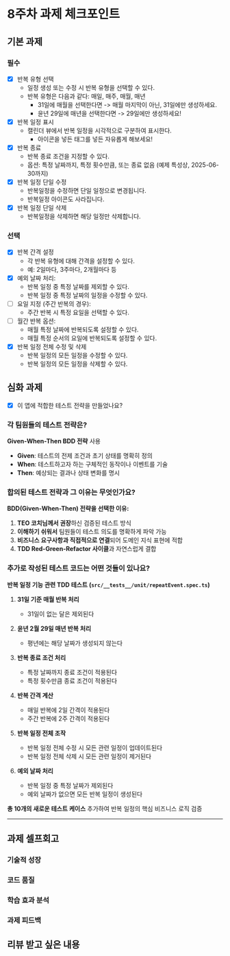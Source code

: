 # 8주차 과제 체크포인트

## 기본 과제

### 필수

- [x] 반복 유형 선택
  - 일정 생성 또는 수정 시 반복 유형을 선택할 수 있다.
  - 반복 유형은 다음과 같다: 매일, 매주, 매월, 매년
    - 31일에 매월을 선택한다면 -> 매월 마지막이 아닌, 31일에만 생성하세요.
    - 윤년 29일에 매년을 선택한다면 -> 29일에만 생성하세요!
- [x] 반복 일정 표시
  - 캘린더 뷰에서 반복 일정을 시각적으로 구분하여 표시한다.
    - 아이콘을 넣든 태그를 넣든 자유롭게 해보세요!
- [x] 반복 종료
  - 반복 종료 조건을 지정할 수 있다.
  - 옵션: 특정 날짜까지, 특정 횟수만큼, 또는 종료 없음 (예제 특성상, 2025-06-30까지)
- [x] 반복 일정 단일 수정
  - 반복일정을 수정하면 단일 일정으로 변경됩니다.
  - 반복일정 아이콘도 사라집니다.
- [x] 반복 일정 단일 삭제
  - 반복일정을 삭제하면 해당 일정만 삭제합니다.

### 선택

- [x] 반복 간격 설정
  - 각 반복 유형에 대해 간격을 설정할 수 있다.
  - 예: 2일마다, 3주마다, 2개월마다 등
- [x] 예외 날짜 처리:
  - 반복 일정 중 특정 날짜를 제외할 수 있다.
  - 반복 일정 중 특정 날짜의 일정을 수정할 수 있다.
- [ ] 요일 지정 (주간 반복의 경우):
  - 주간 반복 시 특정 요일을 선택할 수 있다.
- [ ] 월간 반복 옵션:
  - 매월 특정 날짜에 반복되도록 설정할 수 있다.
  - 매월 특정 순서의 요일에 반복되도록 설정할 수 있다.
- [x] 반복 일정 전체 수정 및 삭제
  - 반복 일정의 모든 일정을 수정할 수 있다.
  - 반복 일정의 모든 일정을 삭제할 수 있다.

## 심화 과제

- [x] 이 앱에 적합한 테스트 전략을 만들었나요?

### 각 팀원들의 테스트 전략은?

**Given-When-Then BDD 전략** 사용
- **Given**: 테스트의 전제 조건과 초기 상태를 명확히 정의
- **When**: 테스트하고자 하는 구체적인 동작이나 이벤트를 기술  
- **Then**: 예상되는 결과나 상태 변화를 명시

### 합의된 테스트 전략과 그 이유는 무엇인가요?

**BDD(Given-When-Then) 전략을 선택한 이유:**
1. **TEO 코치님께서 권장**하신 검증된 테스트 방식
2. **이해하기 쉬워서** 팀원들이 테스트 의도를 명확하게 파악 가능
3. **비즈니스 요구사항과 직접적으로 연결**되어 도메인 지식 표현에 적합
4. **TDD Red-Green-Refactor 사이클**과 자연스럽게 결합

### 추가로 작성된 테스트 코드는 어떤 것들이 있나요?

**반복 일정 기능 관련 TDD 테스트 (`src/__tests__/unit/repeatEvent.spec.ts`)**

1. **31일 기준 매월 반복 처리**
   - 31일이 없는 달은 제외된다

2. **윤년 2월 29일 매년 반복 처리**  
   - 평년에는 해당 날짜가 생성되지 않는다

3. **반복 종료 조건 처리**
   - 특정 날짜까지 종료 조건이 적용된다
   - 특정 횟수만큼 종료 조건이 적용된다

4. **반복 간격 계산**
   - 매일 반복에 2일 간격이 적용된다  
   - 주간 반복에 2주 간격이 적용된다

5. **반복 일정 전체 조작**
   - 반복 일정 전체 수정 시 모든 관련 일정이 업데이트된다
   - 반복 일정 전체 삭제 시 모든 관련 일정이 제거된다

6. **예외 날짜 처리**
   - 반복 일정 중 특정 날짜가 제외된다
   - 예외 날짜가 없으면 모든 반복 일정이 생성된다

**총 10개의 새로운 테스트 케이스** 추가하여 반복 일정의 핵심 비즈니스 로직 검증

---

## 과제 셀프회고

<!-- 과제에 대한 회고를 작성해주세요 -->

### 기술적 성장

<!-- 예시
- 새로 학습한 개념
- 기존 지식의 재발견/심화
- 구현 과정에서의 기술적 도전과 해결
-->

### 코드 품질

<!-- 예시
- 특히 만족스러운 구현
- 리팩토링이 필요한 부분
- 코드 설계 관련 고민과 결정
-->

### 학습 효과 분석

<!-- 예시
- 가장 큰 배움이 있었던 부분
- 추가 학습이 필요한 영역
- 실무 적용 가능성
-->

### 과제 피드백

<!-- 예시
- 과제에서 모호하거나 애매했던 부분
- 과제에서 좋았던 부분
-->

## 리뷰 받고 싶은 내용

<!--
피드백 받고 싶은 내용을 구체적으로 남겨주세요
모호한 요청은 피드백을 남기기 어렵습니다.

참고링크: https://chatgpt.com/share/675b6129-515c-8001-ba72-39d0fa4c7b62

모호한 요청의 예시)
- 코드 스타일에 대한 피드백 부탁드립니다.
- 코드 구조에 대한 피드백 부탁드립니다.
- 개념적인 오류에 대한 피드백 부탁드립니다.
- 추가 구현이 필요한 부분에 대한 피드백 부탁드립니다.

구체적인 요청의 예시)
- 현재 함수와 변수명을 보면 직관성이 떨어지는 것 같습니다. 함수와 변수를 더 명확하게 이름 지을 수 있는 방법에 대해 조언해주실 수 있나요?
- 현재 파일 단위로 코드가 분리되어 있지만, 모듈화나 계층화가 부족한 것 같습니다. 어떤 기준으로 클래스를 분리하거나 모듈화를 진행하면 유지보수에 도움이 될까요?
- MVC 패턴을 따르려고 했는데, 제가 구현한 구조가 MVC 원칙에 맞게 잘 구성되었는지 검토해주시고, 보완할 부분을 제안해주실 수 있을까요?
- 컴포넌트 간의 의존성이 높아져서 테스트하기 어려운 상황입니다. 의존성을 낮추고 테스트 가능성을 높이는 구조 개선 방안이 있을까요?
-->
